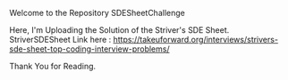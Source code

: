 Welcome to the Repository SDESheetChallenge

Here, I'm Uploading the Solution of the Striver's SDE Sheet.
StriverSDESheet Link here : https://takeuforward.org/interviews/strivers-sde-sheet-top-coding-interview-problems/

Thank You for Reading.
